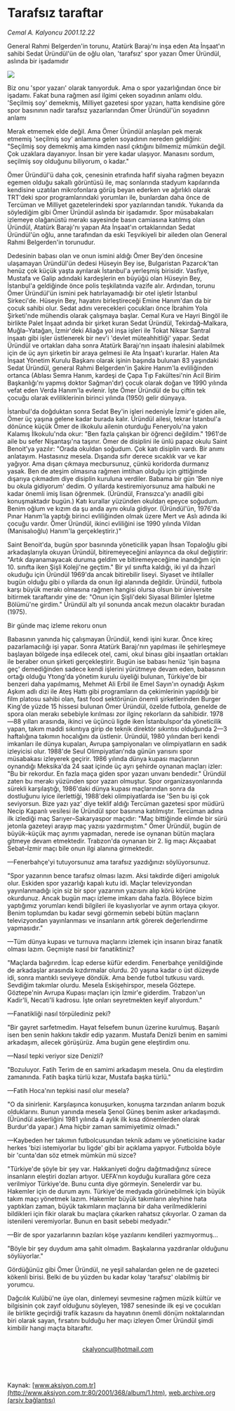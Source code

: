 # Tarafsız taraftar

*Cemal A. Kalyoncu 2001.12.22*

<div>
 <p class="spot">
  General Rahmi Belgerden'in torunu, Atatürk Barajı'nı inşa eden Ata İnşaat'ın sahibi Sedat Üründül'ün de oğlu olan, 'tarafsız' spor yazarı Ömer Üründül, aslında bir işadamıdır
 </p>
 <p class="metin">
 </p>
 <img border="0" src="/web/20020403142026im_/http://www.aksiyon.com.tr/2001/368/resimler/taraf.jpg"/>
 <p class="metin">
  Biz onu 'spor yazarı' olarak tanıyorduk. Ama o spor yazarlığından önce bir işadamı. Fakat buna rağmen asıl ilgimi çeken soyadının anlamı oldu. 'Seçilmiş soy' demekmiş, Milliyet gazetesi spor yazarı, hatta kendisine göre spor basınının nadir tarafsız yazarlarından Ömer Üründül'ün soyadının anlamı
 </p>
 <p class="metin">
  Merak etmemek elde değil. Ama Ömer Üründül anlaşılan pek merak etmemiş 'seçilmiş soy' anlamına gelen soyadının nereden geldiğini: "Seçilmiş soy demekmiş ama kimden nasıl çıktığını bilmemiz mümkün değil. Çok uzaklara dayanıyor. İnsan bir yere kadar ulaşıyor. Manasını sordum, seçilmiş soy olduğunu biliyorum, o kadar."
 </p>
 <p class="metin">
  Ömer Üründül'ü daha çok, çenesinin etrafında hafif siyaha rağmen beyazın egemen olduğu sakallı görüntüsü ile, maç sonlarında stadyum kapılarında kendisine uzatılan mikrofonlara görüş beyan ederken ve ağırlıklı olarak TRT'deki spor programlarındaki yorumları ile, bunlardan daha önce de Tercüman ve Milliyet gazetelerindeki spor yazılarından tanıdık. Yukarıda da söylediğim gibi Ömer Üründül aslında bir işadamıdır. Spor müsabakaları izlemeye olağanüstü merakı sayesinde basın camiasına katılmış olan Üründül, Atatürk Barajı'nı yapan Ata İnşaat'ın ortaklarından Sedat Üründül'ün oğlu, anne tarafından da eski Teşvikiyeli bir aileden olan General Rahmi Belgerden'in torunudur.
 </p>
 <p class="metin">
  Dedesinin babası olan ve onun ismini aldığı Ömer Bey'den öncesine ulaşamayan Üründül'ün dedesi Hüseyin Bey ise, Bulgaristan Pazarcık'tan henüz çok küçük yaşta ayrılarak İstanbul'a yerleşmiş birisidir. Vasfiye, Mustafa ve Galip adındaki kardeşlerin en büyüğü olan Hüseyin Bey, İstanbul'a geldiğinde önce polis teşkilatında vazife alır. Ardından, torunu Ömer Üründül'ün ismini pek hatırlayamadığı bir otel işletir İstanbul Sirkeci'de. Hüseyin Bey, hayatını birleştireceği Emine Hanım'dan da bir çocuk sahibi olur. Sedat adını verecekleri çocukları önce İbrahim Yola Şirketi'nde mühendis olarak çalışmaya başlar. Cemal Kura ve Hayri Bingöl ile birlikte Palet İnşaat adında bir şirket kuran Sedat Üründül, Tekirdağ–Malkara, Muğla–Yatağan, İzmir'deki Aliağa yol inşa işleri ile Tokat Niksar Santral inşaatı gibi işler üstlenerek bir nev'i 'devlet müteahhitliği' yapar. Sedat Üründül ve ortakları daha sonra Atatürk Barajı'nın inşaatı ihalesini alabilmek için de üç ayrı şirketin bir araya gelmesi ile Ata İnşaat'ı kurarlar. Halen Ata İnşaat Yönetim Kurulu Başkanı olarak işinin başında bulunan 83 yaşındaki Sedat Üründül, general Rahmi Belgerden'in Şakire Hanım'la evliliğinden ortanca (Ablası Semra Hanım, kardeşi de Çapa Tıp Fakültesi'nin Acil Birim Başkanlığı'nı yapmış doktor Sağman'dır) çocuk olarak doğan ve 1990 yılında vefat eden Verda Hanım'la evlenir. İşte Ömer Üründül de bu çiftin tek çocuğu olarak evliliklerinin birinci yılında (1950) gelir dünyaya.
 </p>
 <p class="metin">
  İstanbul'da doğduktan sonra Sedat Bey'in işleri nedeniyle İzmir'e giden aile, Ömer üç yaşına gelene kadar burada kalır. Üründül ailesi, tekrar İstanbul'a dönünce küçük Ömer de ilkokulu ailenin oturduğu Feneryolu'na yakın Kalamış İlkokulu'nda okur: "Ben fazla çalışkan bir öğrenci değildim." 1961'de aile bu sefer Nişantaşı'na taşınır. Ömer de disiplini ile ünlü papaz okulu Saint Benoit'ya yazılır: "Orada okuldan soğudum. Çok katı disiplin vardı. Bir anımı anlatayım. Hastasınız mesela. Dışarıda sıfır derece sıcaklık var ve kar yağıyor. Ama dışarı çıkmaya mecbursunuz, çünkü koridorda durmanız yasak. Ben de ateşim olmasına rağmen imtihan olduğu için gittiğimde dışarıya çıkmadım diye disiplin kuruluna verdiler. Babama bir gün 'Ben niye bu okula gidiyorum' dedim. O yıllarda kestiremiyorsunuz ama halbuki ne kadar önemli imiş lisan öğrenmek. (Üründül, Fransızca'yı anadili gibi konuşmaktadır bugün.) Katı kurallar yüzünden okuldan epeyce soğudum. Benim oğlum ve kızım da şu anda aynı okula gidiyor. (Üründül'ün, 1976'da Pınar Hanım'la yaptığı birinci evliliğinden olmak üzere Mert ve Aslı adında iki çocuğu vardır. Ömer Üründül, ikinci evliliğini ise 1990 yılında Vildan (Manisalıoğlu) Hanım'la gerçekleştirir.)"
 </p>
 <p class="metin">
  Saint Benoit'da, bugün spor basınında yöneticilik yapan İhsan Topaloğlu gibi arkadaşlarıyla okuyan Üründül, bitiremeyeceğini anlayınca da okul değiştirir: "Artık dayanamayacak duruma geldim ve bitiremeyeceğime inandığım için 10. sınıfta iken Şişli Koleji'ne geçtim." Bir yıl sınıfta kaldığı, iki yıl da ihzarî okuduğu için Üründül 1969'da ancak bitirebilir liseyi. Siyaset ve ihtilaller bugün olduğu gibi o yıllarda da onun ilgi alanında değildir. Üründül, futbola karşı büyük merakı olmasına rağmen hangisi olursa olsun bir üniversite bitirmek taraftarıdır yine de: "Onun için Şişli'deki Siyasal Bilimler İşletme Bölümü'ne girdim." Üründül altı yıl sonunda ancak mezun olacaktır buradan (1975).
 </p>
 <p class="metin">
  Bir günde maç izleme rekoru onun
 </p>
 <p class="metin">
  Babasının yanında hiç çalışmayan Üründül, kendi işini kurar. Önce kireç pazarlamacılığı işi yapar. Sonra Atatürk Barajı'nın yapılması ile şehirleşmeye başlayan bölgede inşa edilecek otel, cami, okul binası gibi inşaatları ortakları ile beraber onun şirketi gerçekleştirir. Bugün ise babası henüz 'işin başına geç' demediğinden sadece kendi işlerini yürütmeye devam eden, babasının ortağı olduğu Ytong'da yönetim kurulu üyeliği bulunan, Türkiye'de bir benzeri daha yapılmamış, Mehmet Ali Erbil ile Emel Sayın'ın oynadığı Aşkım Aşkım adlı dizi ile Ateş Hattı gibi programların da çekimlerinin yapıldığı bir film platosu sahibi olan, fast food sektörünün önemli şirketlerinden Burger King'de yüzde 15 hissesi bulunan Ömer Üründül, özelde futbola, genelde de spora olan merakı sebebiyle kırılması zor ilginç rekorların da sahibidir. 1978—88 yılları arasında, ikinci ve üçüncü ligde iken İstanbulspor'da yöneticilik yapan, takım maddi sıkıntıya girip de teknik direktör sıkıntısı olduğunda 2—3 haftalığına takımın hocalığını da üstlenir. Üründül, 1980 yılından beri kendi imkanları ile dünya kupaları, Avrupa şampiyonaları ve olimpiyatların en sadık izleyicisi olur. 1988'de Seul Olimpiyatları'nda günün yarısını spor müsabakası izleyerek geçirir. 1986 yılında dünya kupası maçlarının oynandığı Meksika'da 24 saat içinde üç ayrı şehirde oynanan maçları izler: "Bu bir rekordur. En fazla maça giden spor yazarı unvanı bendedir." Üründül zaten bu merakı yüzünden spor yazarı olmuştur. Spor organizasyonlarında sürekli karşılaştığı, 1986'daki dünya kupası maçlarından sonra da dostluğunu iyice ilerlettiği, 1988'deki olimpiyatlarda ise 'Sen bu işi çok seviyorsun. Bize yazı yaz' diye teklif aldığı Tercüman gazetesi spor müdürü Necip Kapanlı vesilesi ile Üründül spor basınına katılmıştır. Tercüman adına ilk izlediği maç Sarıyer–Sakaryaspor maçıdır: "Maç bittiğinde elimde bir sürü jetonla gazeteyi arayıp maç yazısı yazdırmıştım." Ömer Üründül, bugün de büyük–küçük maç ayrımı yapmadan, nerede ise oynanan bütün maçlara gitmeye devam etmektedir. Trabzon'da oynanan bir 2. lig maçı Akçaabat Sebat–İzmir maçı bile onun ilgi alanına girmektedir.
 </p>
 <p class="metin">
  —Fenerbahçe'yi tutuyorsunuz ama tarafsız yazdığınızı söylüyorsunuz.
 </p>
 <p class="metin">
  "Spor yazarının bence tarafsız olması lazım. Aksi takdirde diğeri amigoluk olur. Eskiden spor yazarlığı kapalı kutu idi. Maçlar televizyondan yayınlanmadığı için siz bir spor yazarının yazısını alıp körü körüne okurdunuz. Ancak bugün maçı izleme imkanı daha fazla. Böylece bizim yaptığımız yorumları kendi bilgileri ile kıyaslıyorlar ve ayrım ortaya çıkıyor. Benim toplumdan bu kadar sevgi görmemin sebebi bütün maçların televizyondan yayınlanması ve insanların artık görerek değerlendirme yapmasıdır."
 </p>
 <p class="metin">
  —Tüm dünya kupası ve turnuva maçlarını izlemek için insanın biraz fanatik olması lazım. Geçmişte nasıl bir fanatiktiniz?
 </p>
 <p class="metin">
  "Maçlarda bağırırdım. İcap ederse küfür ederdim. Fenerbahçe yenildiğinde de arkadaşlar arasında kızdırmalar olurdu. 20 yaşına kadar o üst düzeyde idi, sonra mantıklı seviyeye döndük. Ama bende futbol tutkusu vardı. Sevdiğim takımlar olurdu. Mesela Eskişehirspor, mesela Göztepe. Göztepe'nin Avrupa Kupası maçları için İzmir'e giderdim. Trabzon'un Kadir'li, Necati'li kadrosu. İşte onları seyretmekten keyif alıyordum."
 </p>
 <p class="metin">
  —Fanatikliği nasıl törpülediniz peki?
 </p>
 <p class="metin">
  "Bir gayret sarfetmedim. Hayat felsefem bunun üzerine kurulmuş. Başarılı isen ben senin hakkını takdir edip yazarım. Mustafa Denizli benim en samimi arkadaşım, ailecek görüşürüz. Ama bugün gene eleştirdim onu.
 </p>
 <p class="metin">
  —Nasıl tepki veriyor size Denizli?
 </p>
 <p class="metin">
  "Bozuluyor. Fatih Terim de en samimi arkadaşım mesela. Onu da eleştirdim zamanında. Fatih başka türlü kızar, Mustafa başka türlü."
 </p>
 <p class="metin">
  —Fatih Hoca'nın tepkisi nasıl olur mesela?
 </p>
 <p class="metin">
  "O da sinirlenir. Karşılaşınca konuşurken, konuşma tarzından anlarım bozuk olduklarını. Bunun yanında mesela Şenol Güneş benim asker arkadaşımdı. (Üründül askerliğini 1981 yılında 4 aylık ilk kısa dönemlerden olarak Burdur'da yapar.) Ama hiçbir zaman samimiyetimiz olmadı."
 </p>
 <p class="metin">
  —Kaybeden her takımın futbolcusundan teknik adamı ve yöneticisine kadar herkes 'bizi istemiyorlar bu ligde' gibi bir açıklama yapıyor. Futbolda böyle bir 'cunta'dan söz etmek mümkün mü sizce?
 </p>
 <p class="metin">
  "Türkiye'de şöyle bir şey var. Hakkaniyeti doğru dağıtmadığınız sürece  insanların eleştiri dozları artıyor. UEFA'nın koyduğu kurallara göre ceza verilmiyor Türkiye'de. Bunu cunta diye görmeyin. Senelerdir var bu. Hakemler için de durum aynı. Türkiye'de medyada görünebilmek için büyük takım maçı yönetmek lazım. Hakemler büyük takımların aleyhine hata yaptıkları zaman, büyük takımların maçlarına bir daha verilmediklerini bildikleri için fikir olarak bu maçlara çıkarken rahatsız çıkıyorlar. O zaman da istenileni veremiyorlar. Bunun en basit sebebi medyadır."
 </p>
 <p class="metin">
  —Bir de spor yazarlarının bazıları köşe yazılarını kendileri yazmıyormuş...
 </p>
 <p class="metin">
  "Böyle bir şey duydum ama şahit olmadım. Başkalarına yazdıranlar olduğunu söylüyorlar."
 </p>
 <p class="metin">
  Gördüğünüz gibi Ömer Üründül, ne yeşil sahalardan gelen ne de gazeteci kökenli birisi. Belki de bu yüzden bu kadar kolay 'tarafsız' olabilmiş bir yorumcu.
 </p>
 <p class="metin">
  Dağcılık Kulübü'ne üye olan, dinlemeyi sevmesine rağmen müzik kültür ve bilgisinin çok zayıf olduğunu söyleyen, 1987 senesinde ilk eşi ve çocukları ile birlikte geçirdiği trafik kazasını da hayatının önemli dönüm noktalarından biri olarak sayan, fırsatını bulduğu her maçı izleyen Ömer Üründül şimdi kimbilir hangi maçta bitaraftır.
 </p>
 <br/>
 <center>
  <a class="anaorta" href="http://web.archive.org/web/20020403142026/mailto:ckalyoncu@hotmail.com">
   ckalyoncu@hotmail.com
  </a>
 </center>
 <br/>
 <br/>
 <br/>
</div>

Kaynak: [www.aksiyon.com.tr](http://www.aksiyon.com.tr:80/2001/368/album/1.htm), [web.archive.org (arşiv bağlantısı)](http://web.archive.org/web/20020403142026/http://www.aksiyon.com.tr:80/2001/368/album/1.htm)
